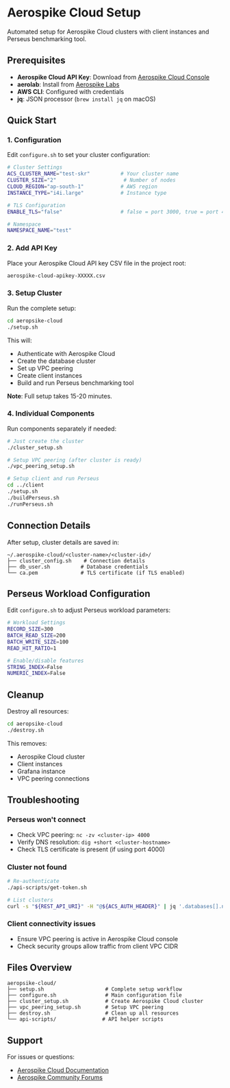 # Aerospike Cloud Setup

Automated setup for Aerospike Cloud clusters with client instances and Perseus benchmarking tool.

## Prerequisites

- **Aerospike Cloud API Key**: Download from [Aerospike Cloud Console](https://cloud.aerospike.com)
- **aerolab**: Install from [Aerospike Labs](https://github.com/aerospike/aerolab)
- **AWS CLI**: Configured with credentials
- **jq**: JSON processor (`brew install jq` on macOS)

## Quick Start

### 1. Configuration

Edit `configure.sh` to set your cluster configuration:

```bash
# Cluster Settings
ACS_CLUSTER_NAME="test-skr"          # Your cluster name
CLUSTER_SIZE="2"                      # Number of nodes
CLOUD_REGION="ap-south-1"            # AWS region
INSTANCE_TYPE="i4i.large"            # Instance type

# TLS Configuration
ENABLE_TLS="false"                   # false = port 3000, true = port 4000

# Namespace
NAMESPACE_NAME="test"
```

### 2. Add API Key

Place your Aerospike Cloud API key CSV file in the project root:
```bash
aerospike-cloud-apikey-XXXXX.csv
```

### 3. Setup Cluster

Run the complete setup:
```bash
cd aeropsike-cloud
./setup.sh
```

This will:
- Authenticate with Aerospike Cloud
- Create the database cluster
- Set up VPC peering
- Create client instances
- Build and run Perseus benchmarking tool

**Note**: Full setup takes 15-20 minutes.

### 4. Individual Components

Run components separately if needed:

```bash
# Just create the cluster
./cluster_setup.sh

# Setup VPC peering (after cluster is ready)
./vpc_peering_setup.sh

# Setup client and run Perseus
cd ../client
./setup.sh
./buildPerseus.sh
./runPerseus.sh
```

## Connection Details

After setup, cluster details are saved in:
```
~/.aerospike-cloud/<cluster-name>/<cluster-id>/
├── cluster_config.sh    # Connection details
├── db_user.sh          # Database credentials  
└── ca.pem              # TLS certificate (if TLS enabled)
```

## Perseus Workload Configuration

Edit `configure.sh` to adjust Perseus workload parameters:

```bash
# Workload Settings
RECORD_SIZE=300
BATCH_READ_SIZE=200
BATCH_WRITE_SIZE=100
READ_HIT_RATIO=1

# Enable/disable features
STRING_INDEX=False
NUMERIC_INDEX=False
```

## Cleanup

Destroy all resources:
```bash
cd aeropsike-cloud
./destroy.sh
```

This removes:
- Aerospike Cloud cluster
- Client instances
- Grafana instance
- VPC peering connections

## Troubleshooting

### Perseus won't connect
- Check VPC peering: `nc -zv <cluster-ip> 4000`
- Verify DNS resolution: `dig +short <cluster-hostname>`
- Check TLS certificate is present (if using port 4000)

### Cluster not found
```bash
# Re-authenticate
./api-scripts/get-token.sh

# List clusters
curl -s "${REST_API_URI}" -H "@${ACS_AUTH_HEADER}" | jq '.databases[].name'
```

### Client connectivity issues
- Ensure VPC peering is active in Aerospike Cloud console
- Check security groups allow traffic from client VPC CIDR

## Files Overview

```
aeropsike-cloud/
├── setup.sh                    # Complete setup workflow
├── configure.sh                # Main configuration file
├── cluster_setup.sh            # Create Aerospike Cloud cluster
├── vpc_peering_setup.sh        # Setup VPC peering
├── destroy.sh                  # Clean up all resources
└── api-scripts/               # API helper scripts
```

## Support

For issues or questions:
- [Aerospike Cloud Documentation](https://docs.aerospike.com/cloud)
- [Aerospike Community Forums](https://discuss.aerospike.com)

